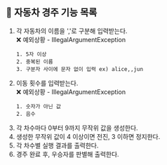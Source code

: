 ## 🚗 자동차 경주 기능 목록

<ol>
    <li>각 자동차의 이름을 ','로 구분해 입력받는다. </li>
    ❌ 예외상황 - IllegalArgumentException

    1. 5자 이상
    2. 중복된 이름
    3. 구분자 사이에 문자 없이 입력 ex) alice,,jun

<li>이동 횟수를 입력받는다.</li>
    ❌ 예외상황 - IllegalArgumentException  

    1. 숫자가 아닌 값
    2. 음수

<li>각 차수마다 0부터 9까지 무작위 값을 생성한다.</li>
<li>생성한 무작위 값이 4 이상이면 전진, 3 이하면 정지한다.</li>
<li>각 차수별 실행 결과를 출력한다.</li>
<li>경주 완료 후, 우승자를 판별해 출력한다.</li>

</ol>